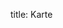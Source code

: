 title: Karte

<div id="bigmapbox"></div>
  <script src="https://api.mapbox.com/mapbox-gl-js/v2.6.1/mapbox-gl.js"></script>
  <script>
    mapboxgl.accessToken = 'pk.eyJ1IjoiYWRzaGlqZiIsImEiOiJja3hwZDFjemcwOG1hMnBvMjU1aTNxYTl4In0.tyGKi8O7nFYnAYUz1Dyhsw';
    const loc = new mapboxgl.LngLat(-16.25, 12.57);
    const map = new mapboxgl.Map({
    container: 'bigmapbox', // container ID
    style: 'mapbox://styles/mapbox/satellite-streets-v11', // style URL
    center: loc,
    zoom: 4 // starting zoom
    });
    new mapboxgl.Marker({
      color: "#f0f"
    }).setLngLat(loc).addTo(map);
    map.on('load', () => {
      map.addSource('route', {
        type: 'geojson',
        data: 'https://adshijf.github.io/2021-2022/static/gps/route.geojson'
      });

      map.addLayer({
        'id': 'route',
        'type': 'line',
        'source': 'route',
        'layout': {
          'line-join': 'round',
          'line-cap': 'round'
        },
        'paint': {
          'line-color': '#f0f',
          'line-width': 6,
          'line-opacity': 0.5
        }
      });
    });
  </script>
